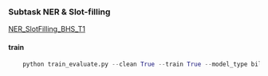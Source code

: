 ### Subtask NER & Slot-filling

[NER_SlotFilling_BHS_T1](https://github.com/Daviddddl/NER_SlotFilling_BHS_T1.git)

#### train
```python
    python train_evaluate.py --clean True --train True --model_type bilstm
```